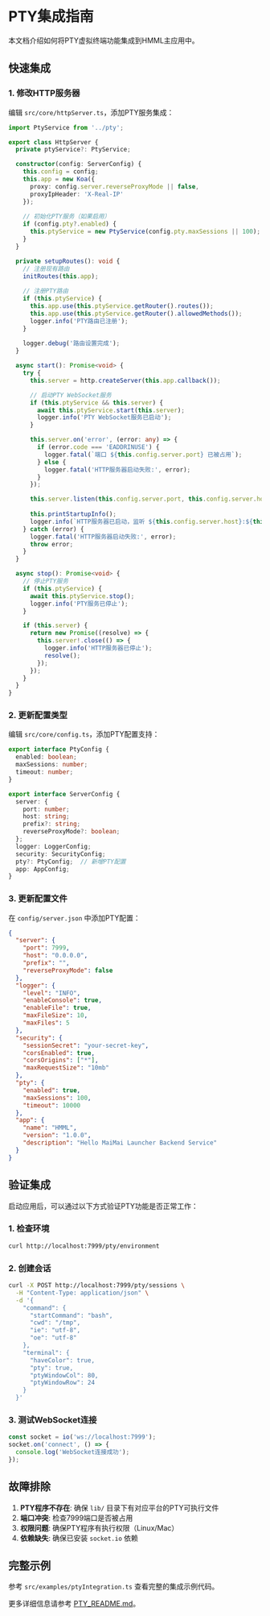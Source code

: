 # PTY集成指南

本文档介绍如何将PTY虚拟终端功能集成到HMML主应用中。

## 快速集成

### 1. 修改HTTP服务器

编辑 `src/core/httpServer.ts`，添加PTY服务集成：

```typescript
import PtyService from '../pty';

export class HttpServer {
  private ptyService?: PtyService;

  constructor(config: ServerConfig) {
    this.config = config;
    this.app = new Koa({
      proxy: config.server.reverseProxyMode || false,
      proxyIpHeader: 'X-Real-IP'
    });
    
    // 初始化PTY服务（如果启用）
    if (config.pty?.enabled) {
      this.ptyService = new PtyService(config.pty.maxSessions || 100);
    }
  }

  private setupRoutes(): void {
    // 注册现有路由
    initRoutes(this.app);
    
    // 注册PTY路由
    if (this.ptyService) {
      this.app.use(this.ptyService.getRouter().routes());
      this.app.use(this.ptyService.getRouter().allowedMethods());
      logger.info('PTY路由已注册');
    }
    
    logger.debug('路由设置完成');
  }

  async start(): Promise<void> {
    try {
      this.server = http.createServer(this.app.callback());

      // 启动PTY WebSocket服务
      if (this.ptyService && this.server) {
        await this.ptyService.start(this.server);
        logger.info('PTY WebSocket服务已启动');
      }

      this.server.on('error', (error: any) => {
        if (error.code === 'EADDRINUSE') {
          logger.fatal(`端口 ${this.config.server.port} 已被占用`);
        } else {
          logger.fatal('HTTP服务器启动失败:', error);
        }
      });

      this.server.listen(this.config.server.port, this.config.server.host);
      
      this.printStartupInfo();
      logger.info(`HTTP服务器已启动，监听 ${this.config.server.host}:${this.config.server.port}`);
    } catch (error) {
      logger.fatal('HTTP服务器启动失败:', error);
      throw error;
    }
  }

  async stop(): Promise<void> {
    // 停止PTY服务
    if (this.ptyService) {
      await this.ptyService.stop();
      logger.info('PTY服务已停止');
    }

    if (this.server) {
      return new Promise((resolve) => {
        this.server!.close(() => {
          logger.info('HTTP服务器已停止');
          resolve();
        });
      });
    }
  }
}
```

### 2. 更新配置类型

编辑 `src/core/config.ts`，添加PTY配置支持：

```typescript
export interface PtyConfig {
  enabled: boolean;
  maxSessions: number;
  timeout: number;
}

export interface ServerConfig {
  server: {
    port: number;
    host: string;
    prefix?: string;
    reverseProxyMode?: boolean;
  };
  logger: LoggerConfig;
  security: SecurityConfig;
  pty?: PtyConfig;  // 新增PTY配置
  app: AppConfig;
}
```

### 3. 更新配置文件

在 `config/server.json` 中添加PTY配置：

```json
{
  "server": {
    "port": 7999,
    "host": "0.0.0.0",
    "prefix": "",
    "reverseProxyMode": false
  },
  "logger": {
    "level": "INFO",
    "enableConsole": true,
    "enableFile": true,
    "maxFileSize": 10,
    "maxFiles": 5
  },
  "security": {
    "sessionSecret": "your-secret-key",
    "corsEnabled": true,
    "corsOrigins": ["*"],
    "maxRequestSize": "10mb"
  },
  "pty": {
    "enabled": true,
    "maxSessions": 100,
    "timeout": 10000
  },
  "app": {
    "name": "HMML",
    "version": "1.0.0",
    "description": "Hello MaiMai Launcher Backend Service"
  }
}
```

## 验证集成

启动应用后，可以通过以下方式验证PTY功能是否正常工作：

### 1. 检查环境
```bash
curl http://localhost:7999/pty/environment
```

### 2. 创建会话
```bash
curl -X POST http://localhost:7999/pty/sessions \
  -H "Content-Type: application/json" \
  -d '{
    "command": {
      "startCommand": "bash",
      "cwd": "/tmp",
      "ie": "utf-8",
      "oe": "utf-8"
    },
    "terminal": {
      "haveColor": true,
      "pty": true,
      "ptyWindowCol": 80,
      "ptyWindowRow": 24
    }
  }'
```

### 3. 测试WebSocket连接
```javascript
const socket = io('ws://localhost:7999');
socket.on('connect', () => {
  console.log('WebSocket连接成功');
});
```

## 故障排除

1. **PTY程序不存在**: 确保 `lib/` 目录下有对应平台的PTY可执行文件
2. **端口冲突**: 检查7999端口是否被占用
3. **权限问题**: 确保PTY程序有执行权限（Linux/Mac）
4. **依赖缺失**: 确保已安装 `socket.io` 依赖

## 完整示例

参考 `src/examples/ptyIntegration.ts` 查看完整的集成示例代码。

更多详细信息请参考 [PTY_README.md](../PTY_README.md)。
